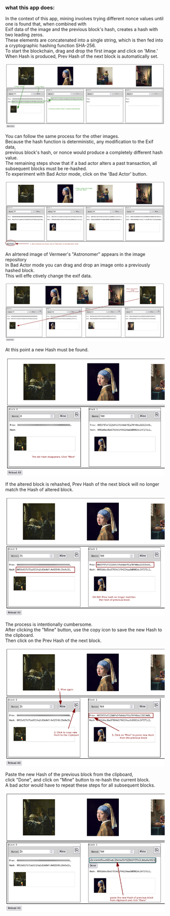 ### what this app does:

<p>
        In the context of this app, mining involves trying different nonce values until one is found that, when combined with <br />
        Exif data of the image and the previous block's hash,  creates a hash with two leading zeros. <br />
        These elements are concatenated into a single string, which is then fed into a cryptographic hashing function SHA-256. <br />
        To start the blockchain, drag and drop the first image and click on 'Mine.' <br />
        When Hash is produced, Prev Hash of the next block is automatically set.
    </p>

![Alt text](/src/img/help1.png "screenshot 1")

<p>You can follow the same process for the other images.<br />
    Because the hash function is deterministic, any modification to the Exif data, <br />
    previous block's hash, or nonce would produce a completely different hash value. <br />
    The remaining steps show that if a bad actor alters a past transaction, all subsequent blocks must be re-hashed.<br />
    To experiment with Bad Actor mode, click on the 'Bad Actor' button.
    </p>

![Alt text](/src/img/help2.png "screenshot  2")

<p>An alrtered image of Vermeer's "Astronomer" appears in the image repository<br />
    In Bad Actor mode you can drag and drop an image onto a previously hashed block. <br />
    This will effe
    ctively change the exif data.
    </p>
    
![Alt text](/src/img/help3.png "screenshot  3")

<p>At this point a new Hash must be found.</p>

![Alt text](/src/img/help4.png "screenshot  4")

<p>If the altered block is rehashed, Prev Hash of the next block will no longer match the Hash of altered block.</p>

![Alt text](/src/img/help5.png "screenshot  5")

<p>The process is intentionally cumbersome. <br />
    After clicking the "Mine" button, use the copy icon to save the new Hash to the clipboard. <br />
    Then click on the Prev Hash of the next block.</p>

![Alt text](/src/img/help6.png "screenshot  6")

<p>Paste the new Hash of the previous block from the clipboard,<br />
    click "Done", and click on "Mine" button to re-hash the current block.<br />
    A bad actor would have to repeat these steps for all subsequent blocks.</p>

![Alt text](/src/img/help7.png "screenshot  7")